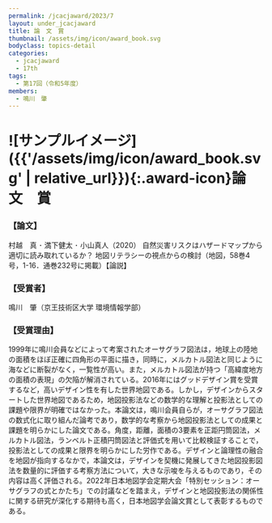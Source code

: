 ```yaml
---
permalink: /jcacjaward/2023/7
layout: under_jcacjaward
title: 論　文　賞
thumbnail: /assets/img/icon/award_book.svg
bodyclass: topics-detail
categories:
  - jcacjaward
  - 17th
tags:
  - 第17回（令和5年度）
members:
  - 鳴川　肇
---
```


# ![サンプルイメージ]({{'/assets/img/icon/award_book.svg' | relative_url}}){:.award-icon}論　文　賞

### 【論文】

村越　真 ･ 満下健太 ･ 小山真人（2020） 自然災害リスクはハザードマップから適切に読み取れているか？ 地図リテラシーの視点からの検討（地図，58巻4号，1-16．通巻232号に掲載）【論説】

### 【受賞者】

鳴川　肇（京王技術区大学 環境情報学部）

### 【受賞理由】

1999年に鳴川会員などによって考案されたオーサグラフ図法は，地球上の陸地の面積をほぼ正確に四角形の平面に描き，同時に，メルカトル図法と同じように海などに断裂がなく，一覧性が高い。また，メルカトル図法が持つ「高緯度地方の面積の表現」の欠陥が解消されている。2016年にはグッドデザイン賞を受賞するなど，高いデザイン性を有した世界地図である。しかし，デザインからスタートした世界地図であるため，地図投影法などの数学的な理解と投影法としての課題や限界が明確ではなかった。本論文は，鳴川会員自らが，オーサグラフ図法の数式化に取り組んだ論考であり，数学的な考察から地図投影法としての成果と課題を明らかにした論文である。角度，距離，面積の3要素を正距円筒図法，メルカトル図法，ランベルト正積円筒図法と評価式を用いて比較検証することで，投影法としての成果と限界を明らかにした労作である。デザインと論理性の融合を地図が指向するなかで，本論文は，デザインを契機に発展してきた地図投影図法を数量的に評価する考察方法について，大きな示唆を与えるものであり，その内容は高く評価される。2022年日本地図学会定期大会「特別セッション：オーサグラフの式とかたち」での討議などを踏まえ，デザインと地図投影法の関係性に関する研究が深化する期待も高く，日本地図学会論文賞として表彰するものである。
